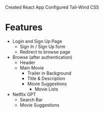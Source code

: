 Created React App
Configured Tail-Wind CSS

# Features
- Login and Sign Up Page
    - Sign In / Sign Up form
    - Redirect to browse page
- Browse (after authentication)
    - Header
    - Main Movie
        - Trailer in Background
        - Title & Description
        - Movie Suggestions
            - Movie Lists 
- Netflix GPT
    - Search Bar
    - Movie Suggestions
